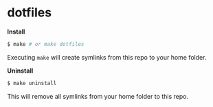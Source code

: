 # dotfiles

**Install**

```bash
$ make # or make dotfiles
```

Executing `make` will create symlinks from this repo to your home folder.

**Uninstall**

```bash
$ make uninstall
```

This will remove all symlinks from your home folder to this repo.
